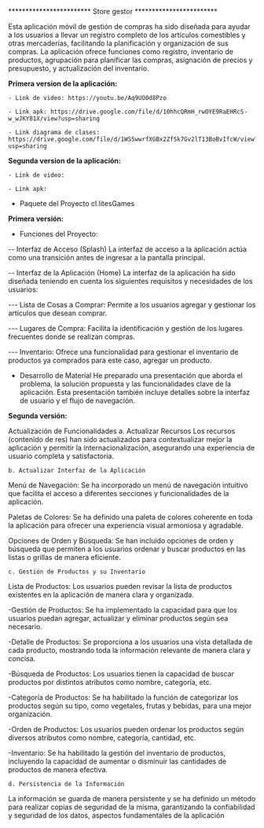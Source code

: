 
************************   Store gestor   ************************

Esta aplicación móvil de gestión de compras ha sido diseñada para ayudar a los usuarios a llevar un registro completo de los artículos comestibles y otras mercaderías, facilitando la planificación y organización de sus compras. La aplicación ofrece funciones como registro, inventario de productos, agrupación para planificar las compras, asignación de precios y presupuesto, y actualización del inventario.

 **Primera version de la aplicación:**

    - Link de video: https://youtu.be/Aq9UO0d8Pzo

    - Link apk: https://drive.google.com/file/d/10hhcQRmH_rwOYE9RaEHRcS-w_wJKY81X/view?usp=sharing

    - Link diagrama de clases: https://drive.google.com/file/d/1WS5wwrfXGBx2ZfSk7Gv2lT13BoBvIfcW/view?usp=sharing

**Segunda version de la aplicación:**

    - Link de video:

    - Link apk:

- Paquete del Proyecto
cl.litesGames

**Primera versión:**

  - Funciones del Proyecto:
  
  -- Interfaz de Acceso (Splash)
  La interfaz de acceso a la aplicación actúa como una transición antes de ingresar a la pantalla principal.
  
  -- Interfaz de la Aplicación (Home)
  La interfaz de la aplicación ha sido diseñada teniendo en cuenta los siguientes requisitos y necesidades de los usuarios:
  
  --- Lista de Cosas a Comprar: Permite a los usuarios agregar y gestionar los artículos que desean comprar.
  
  --- Lugares de Compra: Facilita la identificación y gestión de los lugares frecuentes donde se realizan compras.
  
  --- Inventario: Ofrece una funcionalidad para gestionar el inventario de productos ya comprados para este caso, agregar un producto.
  
  - Desarrollo de Material
  He preparado una presentación que aborda el problema, la solución propuesta y las funcionalidades clave de la aplicación. Esta presentación también incluye detalles sobre la interfaz de usuario y el flujo de navegación.

**Segunda versión:**

 Actualización de Funcionalidades
    a. Actualizar Recursos
Los recursos (contenido de res) han sido actualizados para contextualizar mejor la aplicación y permitir la internacionalización, asegurando una experiencia de usuario completa y satisfactoria.

    b. Actualizar Interfaz de la Aplicación
Menú de Navegación: Se ha incorporado un menú de navegación intuitivo que facilita el acceso a diferentes secciones y funcionalidades de la aplicación.

Paletas de Colores: Se ha definido una paleta de colores coherente en toda la aplicación para ofrecer una experiencia visual armoniosa y agradable.

Opciones de Orden y Búsqueda: Se han incluido opciones de orden y búsqueda que permiten a los usuarios ordenar y buscar productos en las listas o grillas de manera eficiente.

    c. Gestión de Productos y su Inventario
Lista de Productos: Los usuarios pueden revisar la lista de productos existentes en la aplicación de manera clara y organizada.

-Gestión de Productos: Se ha implementado la capacidad para que los usuarios puedan agregar, actualizar y eliminar productos según sea necesario.

-Detalle de Productos: Se proporciona a los usuarios una vista detallada de cada producto, mostrando toda la información relevante de manera clara y concisa.

-Búsqueda de Productos: Los usuarios tienen la capacidad de buscar productos por distintos atributos como nombre, categoría, etc.

-Categoría de Productos: Se ha habilitado la función de categorizar los productos según su tipo, como vegetales, frutas y bebidas, para una mejor organización.

-Orden de Productos: Los usuarios pueden ordenar los productos según diversos atributos como nombre, categoría, cantidad, etc.

-Inventario: Se ha habilitado la gestión del inventario de productos, incluyendo la capacidad de aumentar o disminuir las cantidades de productos de manera efectiva.

    d. Persistencia de la Información
La información se guarda de manera persistente y se ha definido un método para realizar copias de seguridad de la misma, garantizando la confiabilidad y seguridad de los datos, aspectos fundamentales de la aplicación
